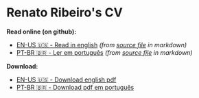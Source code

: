 # Renato Ribeiro's CV

**Read online (on github):**  
* [EN-US 🇺🇸 - Read in english](https://github.com/renatorib/curriculum-vitae/blob/master/build/EN-US.pdf)
  _(from [source file](https://github.com/renatorib/curriculum-vitae/blob/master/EN-US.md) in markdown)_
* [PT-BR 🇧🇷 - Ler em português](https://github.com/renatorib/curriculum-vitae/blob/master/build/PT-BR.pdf)
  _(from [source file](https://github.com/renatorib/curriculum-vitae/blob/master/PT-BR.md) in markdown)_

**Download:**
* [EN-US 🇺🇸 - Download english pdf](https://raw.githubusercontent.com/renatorib/curriculum-vitae/master/build/EN-US.pdf)
* [PT-BR 🇧🇷 - Download pdf em português](https://raw.githubusercontent.com/renatorib/curriculum-vitae/master/build/EN-US.pdf)
